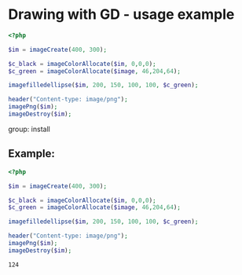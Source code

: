 # Drawing with GD - usage example 

```php
<?php

$im = imageCreate(400, 300);

$c_black = imageColorAllocate($im, 0,0,0);
$c_green = imageColorAllocate($image, 46,204,64);

imagefilledellipse($im, 200, 150, 100, 100, $c_green);

header("Content-type: image/png");
imagePng($im);
imageDestroy($im);
```


group: install

## Example: 
```php
<?php

$im = imageCreate(400, 300);

$c_black = imageColorAllocate($im, 0,0,0);
$c_green = imageColorAllocate($image, 46,204,64);

imagefilledellipse($im, 200, 150, 100, 100, $c_green);

header("Content-type: image/png");
imagePng($im);
imageDestroy($im);
```
```
124
```

